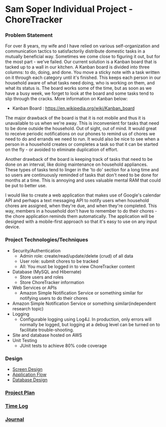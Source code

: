 # Sam Soper Individual Project - ChoreTracker

### Problem Statement
For over 8 years, my wife and I have relied on various self-organization and
communication tactics to satisfactorily distribute domestic tasks in a mutually
beneficial way.  Sometimes we come close to figuring it out, but for the most 
part - we've failed.  Our current solution is a Kanban board that is tacked up
to a wall in our kitchen. A Kanban board is divided into three columns: to do, 
doing, and done. You move a sticky note with a task written on it through each 
category until it's finished.  This keeps each person in our household aware 
of what tasks need doing, who is working on them, and what its status is. The
board works some of the time, but as soon as we have a busy week, we forget to 
look at the board and some tasks tend to slip through the cracks.  More 
information on Kanban below:  

* Kanban Board : https://en.wikipedia.org/wiki/Kanban_board

The major drawback of the board is that it is not mobile and thus it is 
unavailable to us when we're away. This is inconvenient for tasks that need to 
be done outside the household.  Out of sight, out of mind. It would great
to receive periodic notifications on our phones to remind us of chores we
need to do and errands we need to run.  It would also be nice to see when
a person in a household creates or completes a task so that it can be started
on the fly - or avoided to eliminate duplication of effort.

Another drawback of the board is keeping track of tasks that need to be done
on an interval, like doing maintenance on household appliances. These types of
tasks tend to linger in the 'to do' section for a long time and so users are 
continuously reminded of tasks that don't need to be done for months at a time.
This is annoying and uses valuable mental RAM that could be put to better use.

I would like to create a web application that makes use of Google's calendar API 
and perhaps a text messaging API to notify users when household chores are 
assigned, when they're due, and when they're completed.  This way, members in 
a household don't have to remember to do their chores - the chore application 
reminds them automatically. The application will be designed with a mobile-first
approach so that it's easy to use on any input device.

### Project Technologies/Techniques 

* Security/Authentication
  * Admin role: create/read/update/delete (crud) of all data
  * User role: submit chores to be tracked
  * All: You must be logged in to view ChoreTracker content
* Database (MySQL and Hibernate)
  * Store users and roles
  * Store ChoreTracker information
* Web Services or APIs
  * Amazon Simple Notification Service or something similar for notifying users to do their chores
* Amazon Simple Notification Service or something similar(independent research topic)
* Logging
  * Configurable logging using Log4J. In production, only errors will normally be logged, but logging at a debug level can be turned on to facilitate trouble-shooting. 
* Site and database hosted on AWS
* Unit Testing
  * JUnit tests to achieve 80% code coverage 

### Design

* [Screen Design](DesignDocuments/wireframes/ChoreTracker_wireframes1.png)
* [Application Flow](DesignDocuments/applicationFlow.md)
* [Database Design](DesignDocuments/databaseDesignV2.png)

### [Project Plan](ProjectPlan.md)

### [Time Log](TimeLog.md) 
### [Journal](Journal.md)


